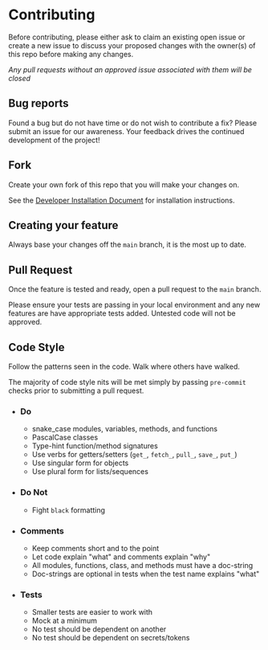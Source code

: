 # Contributing

Before contributing, please either ask to claim an existing open issue or create
a new issue to discuss your proposed changes with the owner(s) of this repo
before making any changes.

*Any pull requests without an approved issue associated with them will be
closed*

## Bug reports

Found a bug but do not have time or do not wish to contribute a fix? Please
submit an issue for our awareness. Your feedback drives the continued
development of the project!

## Fork

Create your own fork of this repo that you will make your changes on.

See the [Developer Installation Document](docs/development.md) for installation
instructions.

## Creating your feature

Always base your changes off the `main` branch, it is the most up to date.

## Pull Request

Once the feature is tested and ready, open a pull request to the `main` branch.

Please ensure your tests are passing in your local environment and any new
features are have appropriate tests added.  Untested code will not be approved.

## Code Style

Follow the patterns seen in the code. Walk where others have walked.

The majority of code style nits will be met simply by passing `pre-commit`
checks prior to submitting a pull request.

- ### Do

  - snake_case modules, variables, methods, and functions
  - PascalCase classes
  - Type-hint function/method signatures
  - Use verbs for getters/setters (`get_`, `fetch_`, `pull_`, `save_`, `put_`)
  - Use singular form for objects
  - Use plural form for lists/sequences

- ### Do Not

  - Fight `black` formatting

- ### Comments

  - Keep comments short and to the point
  - Let code explain "what" and comments explain "why"
  - All modules, functions, class, and methods must have a doc-string
  - Doc-strings are optional in tests when the test name explains "what"

- ### Tests

  - Smaller tests are easier to work with
  - Mock at a minimum
  - No test should be dependent on another
  - No test should be dependent on secrets/tokens
